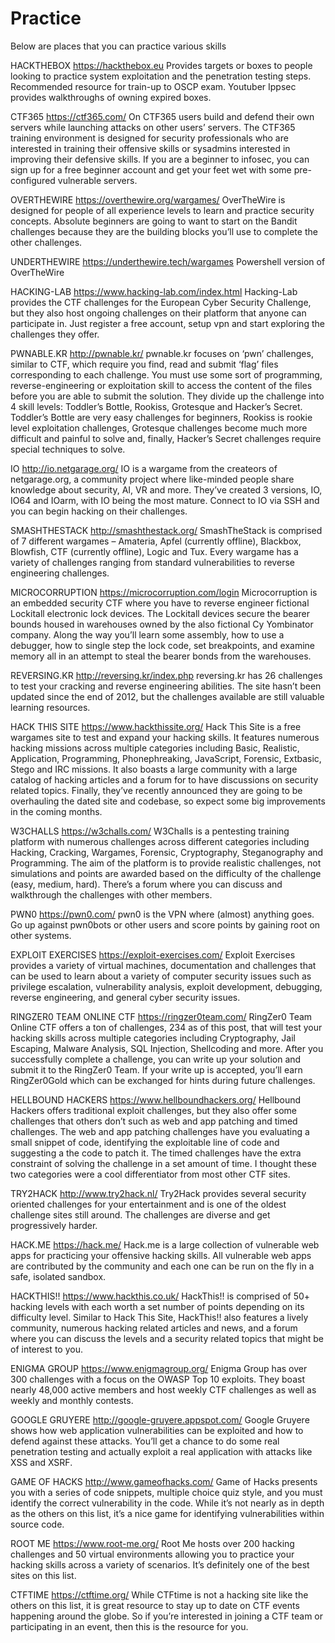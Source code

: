# Practice
Below are places that you can practice various skills

HACKTHEBOX https://hackthebox.eu
Provides targets or boxes to people looking to practice system exploitation and the penetration testing steps. Recommended resource for train-up to OSCP exam. Youtuber Ippsec provides walkthroughs of owning expired boxes.

CTF365 https://ctf365.com/
On CTF365 users build and defend their own servers while launching attacks on other users’ servers. The CTF365 training environment is designed for security professionals who are interested in training their offensive skills or sysadmins interested in improving their defensive skills. If you are a beginner to infosec, you can sign up for a free beginner account and get your feet wet with some pre-configured vulnerable servers.

OVERTHEWIRE https://overthewire.org/wargames/
OverTheWire is designed for people of all experience levels to learn and practice security concepts. Absolute beginners are going to want to start on the Bandit challenges because they are the building blocks you’ll use to complete the other challenges.

UNDERTHEWIRE https://underthewire.tech/wargames
Powershell version of OverTheWire

HACKING-LAB https://www.hacking-lab.com/index.html
Hacking-Lab provides the CTF challenges for the European Cyber Security Challenge, but they also host ongoing challenges on their platform that anyone can participate in. Just register a free account, setup vpn and start exploring the challenges they offer.

PWNABLE.KR http://pwnable.kr/
pwnable.kr focuses on ‘pwn’ challenges, similar to CTF, which require you find, read and submit ‘flag’ files corresponding to each challenge. You must use some sort of programming, reverse-engineering or exploitation skill to access the content of the files before you are able to submit the solution.
They divide up the challenge into 4 skill levels: Toddler’s Bottle, Rookiss, Grotesque and Hacker’s Secret. Toddler’s Bottle are very easy challenges for beginners, Rookiss is rookie level exploitation challenges, Grotesque challenges become much more difficult and painful to solve and, finally, Hacker’s Secret challenges require special techniques to solve.

IO http://io.netgarage.org/
IO is a wargame from the createors of netgarage.org, a community project where like-minded people share knowledge about security, AI, VR and more. They’ve created 3 versions, IO, IO64 and IOarm, with IO being the most mature. Connect to IO via SSH and you can begin hacking on their challenges.

SMASHTHESTACK http://smashthestack.org/
SmashTheStack is comprised of 7 different wargames – Amateria, Apfel (currently offline), Blackbox, Blowfish, CTF (currently offline), Logic and Tux. Every wargame has a variety of challenges ranging from standard vulnerabilities to reverse engineering challenges.

MICROCORRUPTION https://microcorruption.com/login
Microcorruption is an embedded security CTF where you have to reverse engineer fictional Lockitall electronic lock devices. The Lockitall devices secure the bearer bounds housed in warehouses owned by the also fictional Cy Yombinator company. Along the way you’ll learn some assembly, how to use a debugger, how to single step the lock code, set breakpoints, and examine memory all in an attempt to steal the bearer bonds from the warehouses.

REVERSING.KR http://reversing.kr/index.php
reversing.kr has 26 challenges to test your cracking and reverse engineering abilities. The site hasn’t been updated since the end of 2012, but the challenges available are still valuable learning resources.

HACK THIS SITE https://www.hackthissite.org/
Hack This Site is a free wargames site to test and expand your hacking skills. It features numerous hacking missions across multiple categories including Basic, Realistic, Application, Programming, Phonephreaking, JavaScript, Forensic, Extbasic, Stego and IRC missions. It also boasts a large community with a large catalog of hacking articles and a forum for to have discussions on security related topics. Finally, they’ve recently announced they are going to be overhauling the dated site and codebase, so expect some big improvements in the coming months.

W3CHALLS https://w3challs.com/
W3Challs is a pentesting training platform with numerous challenges across different categories including Hacking, Cracking, Wargames, Forensic, Cryptography, Steganography and Programming. The aim of the platform is to provide realistic challenges, not simulations and points are awarded based on the difficulty of the challenge (easy, medium, hard). There’s a forum where you can discuss and walkthrough the challenges with other members.

PWN0 https://pwn0.com/
pwn0 is the VPN where (almost) anything goes. Go up against pwn0bots or other users and score points by gaining root on other systems.

EXPLOIT EXERCISES https://exploit-exercises.com/
Exploit Exercises provides a variety of virtual machines, documentation and challenges that can be used to learn about a variety of computer security issues such as privilege escalation, vulnerability analysis, exploit development, debugging, reverse engineering, and general cyber security issues.

RINGZER0 TEAM ONLINE CTF https://ringzer0team.com/
RingZer0 Team Online CTF offers a ton of challenges, 234 as of this post, that will test your hacking skills across multiple categories including Cryptography, Jail Escaping, Malware Analysis, SQL Injection, Shellcoding and more. After you successfully complete a challenge, you can write up your solution and submit it to the RingZer0 Team. If your write up is accepted, you’ll earn RingZer0Gold which can be exchanged for hints during future challenges.

HELLBOUND HACKERS https://www.hellboundhackers.org/
Hellbound Hackers offers traditional exploit challenges, but they also offer some challenges that others don’t such as web and app patching and timed challenges. The web and app patching challenges have you evaluating a small snippet of code, identifying the exploitable line of code and suggesting a the code to patch it. The timed challenges have the extra constraint of solving the challenge in a set amount of time. I thought these two categories were a cool differentiator from most other CTF sites.

TRY2HACK http://www.try2hack.nl/
Try2Hack provides several security oriented challenges for your entertainment and is one of the oldest challenge sites still around. The challenges are diverse and get progressively harder.

HACK.ME https://hack.me/
Hack.me is a large collection of vulnerable web apps for practicing your offensive hacking skills. All vulnerable web apps are contributed by the community and each one can be run on the fly in a safe, isolated sandbox.

HACKTHIS!! https://www.hackthis.co.uk/
HackThis!! is comprised of 50+ hacking levels with each worth a set number of points depending on its difficulty level. Similar to Hack This Site, HackThis!! also features a lively community, numerous hacking related articles and news, and a forum where you can discuss the levels and a security related topics that might be of interest to you.

ENIGMA GROUP https://www.enigmagroup.org/
Enigma Group has over 300 challenges with a focus on the OWASP Top 10 exploits. They boast nearly 48,000 active members and host weekly CTF challenges as well as weekly and monthly contests.

GOOGLE GRUYERE http://google-gruyere.appspot.com/
Google Gruyere shows how web application vulnerabilities can be exploited and how to defend against these attacks. You’ll get a chance to do some real penetration testing and actually exploit a real application with attacks like XSS and XSRF.

GAME OF HACKS http://www.gameofhacks.com/
Game of Hacks presents you with a series of code snippets, multiple choice quiz style, and you must identify the correct vulnerability in the code. While it’s not nearly as in depth as the others on this list, it’s a nice game for identifying vulnerabilities within source code.

ROOT ME https://www.root-me.org/
Root Me hosts over 200 hacking challenges and 50 virtual environments allowing you to practice your hacking skills across a variety of scenarios. It’s definitely one of the best sites on this list.

CTFTIME https://ctftime.org/
While CTFtime is not a hacking site like the others on this list, it is great resource to stay up to date on CTF events happening around the globe. So if you’re interested in joining a CTF team or participating in an event, then this is the resource for you.
